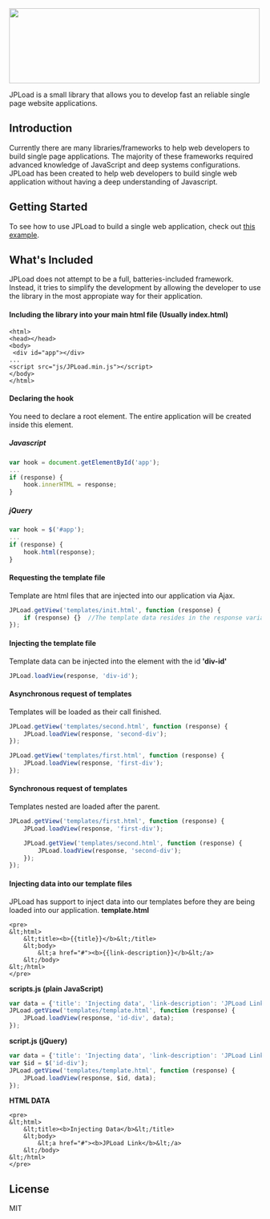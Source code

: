 <img src="http://robertobarron.com/images/logos/jpload.jpg" width="500" height="150">

JPLoad is a small library that allows you to develop fast an reliable single page website applications.

## Introduction

  Currently there are many libraries/frameworks to help web developers to build single page applications. The majority of these frameworks required advanced knowledge of JavaScript and deep systems configurations. JPLoad has been created to help web developers to build single web application without having a deep understanding of Javascript.

## Getting Started

 To see how to use JPLoad to build a single web application, check out [this example](http://jpload.robertobarron.com).

## What's Included
JPLoad does not attempt to be a full, batteries-included framework. Instead, it tries to simplify the development by allowing the developer to use the library in the most appropiate way for their application.

#### Including the library into your main html file (Usually index.html)
```
<html>
<head></head>
<body>
 <div id="app"></div>
...
<script src="js/JPLoad.min.js"></script>
</body>
</html>
```
#### Declaring the hook

You need to declare a root element. The entire application will be created inside this element.
##### Javascript
```javascript
var hook = document.getElementById('app');
...
if (response) {
	hook.innerHTML = response;
}
```

##### jQuery
```javascript
var hook = $('#app');
...
if (response) {
	hook.html(response);
}
```
#### Requesting the template file

Template are html files that are injected into our application via Ajax.
```javascript
JPLoad.getView('templates/init.html', function (response) {
	if (response) {}  //The template data resides in the response variable.
});
```

#### Injecting the template file

Template data can be injected into the element with the id **'div-id'**
```javascript
JPLoad.loadView(response, 'div-id');
```

#### Asynchronous request of templates
Templates will be loaded as their call finished.
```javascript
JPLoad.getView('templates/second.html', function (response) {
	JPLoad.loadView(response, 'second-div');
});

JPLoad.getView('templates/first.html', function (response) {
	JPLoad.loadView(response, 'first-div');
});
```

#### Synchronous request of templates
Templates nested are loaded after the parent.
```javascript
JPLoad.getView('templates/first.html', function (response) {
	JPLoad.loadView(response, 'first-div');

	JPLoad.getView('templates/second.html', function (response) {
		JPLoad.loadView(response, 'second-div');
	});
});
```

#### Injecting data into our template files
 JPLoad has support to inject data into our templates before they are being loaded into our application.
**template.html**
```
<pre>
&lt;html>
	&lt;title><b>{{title}}</b>&lt;/title>
	&lt;body>
		&lt;a href="#"><b>{{link-description}}</b>&lt;/a>
	&lt;/body>
&lt;/html>
</pre>
```
**scripts.js (plain JavaScript)**
```javascript
var data = {'title': 'Injecting data', 'link-description': 'JPLoad Link'};
JPLoad.getView('templates/template.html', function (response) {
	JPLoad.loadView(response, 'id-div', data);
});
```
**script.js (jQuery)**
```javascript
var data = {'title': 'Injecting data', 'link-description': 'JPLoad Link'};
var $id = $('id-div');
JPLoad.getView('templates/template.html', function (response) {
	JPLoad.loadView(response, $id, data);
});
```

**HTML DATA**
```
<pre>
&lt;html>
	&lt;title><b>Injecting Data</b>&lt;/title>
	&lt;body>
		&lt;a href="#"><b>JPLoad Link</b>&lt;/a>
	&lt;/body>
&lt;/html>
</pre>
```
## License

MIT
